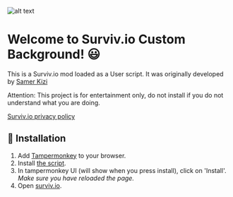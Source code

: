 ![alt text](https://raw.githubusercontent.com/iBLiSSIN/SimpleSurviv/master/Visuals/1483972F-3F2C-4036-BD48-A9843EB7CA07.jpeg "Survivio Banner")

# Welcome to Surviv.io Custom Background! 😃

This is a Surviv.io mod loaded as a User script. It was originally developed by [Samer Kizi](https://github.com/Samer-Kizi)

Attention: This project is for entertainment only, do not install if you do not understand what you are doing.

[Surviv.io privacy policy](https://surviv.io/privacy.html)

## 🔨 Installation

1. Add [Tampermonkey](https://www.tampermonkey.net/) to your browser. 
2. Install [the script](https://raw.githubusercontent.com/iBLiSSIN/Surviv.io_Darktheme/main/Darktheme%20%26%20CustomBG%20(16k%20resolution)). 
3. In tampermonkey UI (will show when you press install), click on 'Install'. *Make sure you have reloaded the page.*
4. Open [surviv.io](http://surviv.io).
